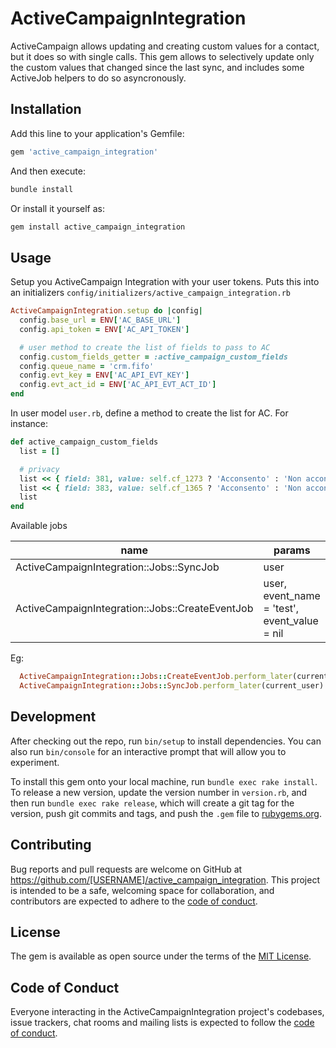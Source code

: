 # ActiveCampaignIntegration

ActiveCampaign allows updating and creating custom values for a contact, but it does so with single calls. This gem allows to selectively update only the custom values that changed since the last sync, and includes some ActiveJob helpers to do so asyncronously.

## Installation

Add this line to your application's Gemfile:

```ruby
gem 'active_campaign_integration'
```

And then execute:

```bash
bundle install
```

Or install it yourself as:

```bash
gem install active_campaign_integration
```

## Usage

Setup you ActiveCampaign Integration with your user tokens. Puts this into an initializers `config/initializers/active_campaign_integration.rb`

```ruby
ActiveCampaignIntegration.setup do |config|
  config.base_url = ENV['AC_BASE_URL']
  config.api_token = ENV['AC_API_TOKEN']

  # user method to create the list of fields to pass to AC
  config.custom_fields_getter = :active_campaign_custom_fields
  config.queue_name = 'crm.fifo'
  config.evt_key = ENV['AC_API_EVT_KEY']
  config.evt_act_id = ENV['AC_API_EVT_ACT_ID']
end
```

In user model `user.rb`, define a method to create the list for AC. For instance:

```ruby
def active_campaign_custom_fields
  list = []

  # privacy
  list << { field: 381, value: self.cf_1273 ? 'Acconsento' : 'Non acconsento' }
  list << { field: 383, value: self.cf_1365 ? 'Acconsento' : 'Non acconsento' }
  list
end
```

Available jobs

| name                                            | params                                       |
| ----------------------------------------------- | -------------------------------------------- |
| ActiveCampaignIntegration::Jobs::SyncJob        | user                                         |
| ActiveCampaignIntegration::Jobs::CreateEventJob | user, event_name = 'test', event_value = nil |

Eg:

```ruby
  ActiveCampaignIntegration::Jobs::CreateEventJob.perform_later(current_user, 'JPAnalytics - MyPeople - Primo Dipendente', nil)
  ActiveCampaignIntegration::Jobs::SyncJob.perform_later(current_user)
```

## Development

After checking out the repo, run `bin/setup` to install dependencies. You can also run `bin/console` for an interactive prompt that will allow you to experiment.

To install this gem onto your local machine, run `bundle exec rake install`. To release a new version, update the version number in `version.rb`, and then run `bundle exec rake release`, which will create a git tag for the version, push git commits and tags, and push the `.gem` file to [rubygems.org](https://rubygems.org).

## Contributing

Bug reports and pull requests are welcome on GitHub at https://github.com/[USERNAME]/active_campaign_integration. This project is intended to be a safe, welcoming space for collaboration, and contributors are expected to adhere to the [code of conduct](https://github.com/[USERNAME]/active_campaign_integration/blob/master/CODE_OF_CONDUCT.md).

## License

The gem is available as open source under the terms of the [MIT License](https://opensource.org/licenses/MIT).

## Code of Conduct

Everyone interacting in the ActiveCampaignIntegration project's codebases, issue trackers, chat rooms and mailing lists is expected to follow the [code of conduct](https://github.com/[USERNAME]/active_campaign_integration/blob/master/CODE_OF_CONDUCT.md).
